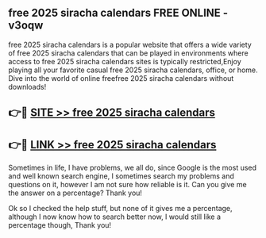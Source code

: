 ## free 2025 siracha calendars FREE ONLINE - v3oqw

free 2025 siracha calendars is a popular website that offers a wide variety of free 2025 siracha calendars that can be played in environments where access to free 2025 siracha calendars sites is typically restricted,Enjoy playing all your favorite casual free 2025 siracha calendars, office, or home. Dive into the world of online freefree 2025 siracha calendars without downloads!

## 👉🔴 [SITE >> free 2025 siracha calendars](http://news.freeplayer.one?title=free_2025_siracha_calendars&ref=FRRE)

## 👉🔴 [LINK >> free 2025 siracha calendars](http://news.freeplayer.one?title=free_2025_siracha_calendars&ref=FREE)

Sometimes in life, I have problems, we all do, since Google is the most used and well known search engine, I sometimes search my problems and questions on it, however I am not sure how reliable is it. Can you give me the answer on a percentage? Thank you!

Ok so I checked the help stuff, but none of it gives me a percentage, although I now know how to search better now, I would still like a percentage though, Thank you!